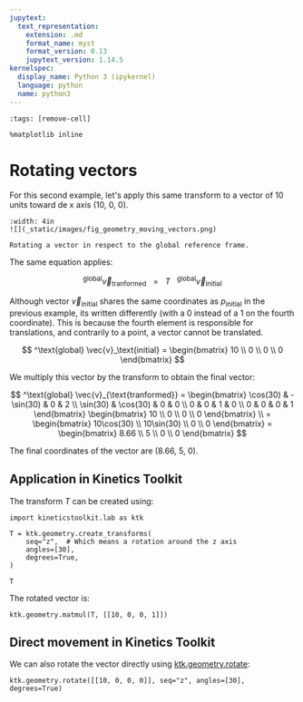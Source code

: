 ```yaml
---
jupytext:
  text_representation:
    extension: .md
    format_name: myst
    format_version: 0.13
    jupytext_version: 1.14.5
kernelspec:
  display_name: Python 3 (ipykernel)
  language: python
  name: python3
---
```


```{code-cell} ipython3
:tags: [remove-cell]

%matplotlib inline
```

# Rotating vectors

For this second example, let's apply this same transform to a vector of 10 units toward de x axis (10, 0, 0).

```{figure-md} fig_geometry_moving_vectors
:width: 4in
![](_static/images/fig_geometry_moving_vectors.png)

Rotating a vector in respect to the global reference frame.
```


The same equation applies:

$$
^\text{global} \vec{v}_{\text{tranformed}} ~~~ = ~~~ T ~~~ ^\text{global} \vec{v}_\text{initial}
$$

Although vector $\vec{v}_\text{initial}$ shares the same coordinates as $p_\text{initial}$ in the previous example, its written differently (with a 0 instead of a 1 on the fourth coordinate). This is because the fourth element is responsible for translations, and contrarily to a point, a vector cannot be translated.

$$
^\text{global} \vec{v}_\text{initial} =
\begin{bmatrix}
10 \\ 0 \\ 0 \\ 0
\end{bmatrix}
$$

We multiply this vector by the transform to obtain the final vector:

$$
^\text{global} \vec{v}_{\text{tranformed}} =
\begin{bmatrix}
\cos(30) & -\sin(30) & 0 & 2 \\
\sin(30) & \cos(30) & 0 & 0 \\
0 & 0 & 1 & 0 \\
0 & 0 & 0 & 1
\end{bmatrix}
\begin{bmatrix} 10 \\ 0 \\ 0 \\ 0 \end{bmatrix} \\ =
\begin{bmatrix} 10\cos(30) \\ 10\sin(30) \\ 0 \\ 0 \end{bmatrix} =
\begin{bmatrix} 8.66 \\ 5 \\ 0 \\ 0 \end{bmatrix}
$$

The final coordinates of the vector are (8.66, 5, 0).


## Application in Kinetics Toolkit

The transform $T$ can be created using:

```{code-cell} ipython3
import kineticstoolkit.lab as ktk

T = ktk.geometry.create_transforms(
    seq="z",  # Which means a rotation around the z axis
    angles=[30],
    degrees=True,
)

T
```

The rotated vector is:

```{code-cell} ipython3
ktk.geometry.matmul(T, [[10, 0, 0, 1]])
```


## Direct movement in Kinetics Toolkit

We can also rotate the vector directly using [ktk.geometry.rotate](api/ktk.geometry.rotate.rst):

```{code-cell} ipython3
ktk.geometry.rotate([[10, 0, 0, 0]], seq="z", angles=[30], degrees=True)
```
